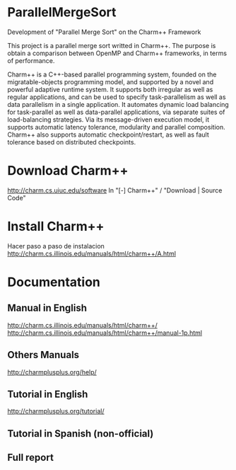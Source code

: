 # ParallelMergeSort
Development of "Parallel Merge Sort" on the Charm++ Framework

This project is a parallel merge sort writted in Charm++. The purpose is obtain a comparison between OpenMP and Charm++ frameworks, in terms of performance.

Charm++ is a C++-based parallel programming system, founded on the migratable-objects programming model, and supported by a novel and powerful adaptive runtime system. It supports both irregular as well as regular applications, and can be used to specify task-parallelism as well as data parallelism in a single application. It automates dynamic load balancing for task-parallel as well as data-parallel applications, via separate suites of load-balancing strategies. Via its message-driven execution model, it supports automatic latency tolerance, modularity and parallel composition. Charm++ also supports automatic checkpoint/restart, as well as fault tolerance based on distributed checkpoints.

# Download Charm++
http://charm.cs.uiuc.edu/software
In "[-] Charm++" / "Download | Source Code"

# Install Charm++
Hacer paso a paso de instalacion
http://charm.cs.illinois.edu/manuals/html/charm++/A.html

# Documentation

  ## Manual in English
  http://charm.cs.illinois.edu/manuals/html/charm++/
  http://charm.cs.illinois.edu/manuals/html/charm++/manual-1p.html

  ## Others Manuals
  http://charmplusplus.org/help/

  ## Tutorial in English
  http://charmplusplus.org/tutorial/

  ## Tutorial in Spanish (non-official)

  ## Full report
